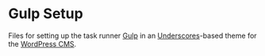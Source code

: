 # Gulp Setup
Files for setting up the task runner <a href="https://gulpjs.com/">Gulp</a> in an <a href="https://underscores.me/">Underscores</a>-based theme for the <a href="https://wordpress.org/">WordPress CMS</a>.

